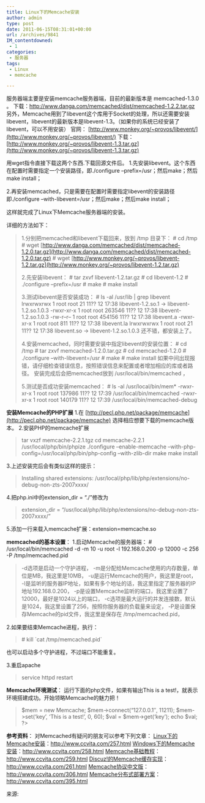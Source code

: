 ```yaml
---
title: Linux下的Memcache安装
author: admin
type: post
date: 2011-06-15T08:31:01+00:00
url: /archives/9841
IM_contentdowned:
 - 1
categories:
 - 服务器
tags:
 - Linux
 - memcache

---
```

服务器端主要是安装memcache服务器端，目前的最新版本是 memcached-1.3.0 。
下载：http://www.danga.com/memcached/dist/memcached-1.2.2.tar.gz
另外，Memcache用到了libevent这个库用于Socket的处理，所以还需要安装libevent，libevent的最新版本是libevent-1.3。（如果你的系统已经安装了libevent，可以不用安装）
官网： [http://www.monkey.org/~provos/libevent/](http://www.monkey.org/~provos/libevent/)
下载： [http://www.monkey.org/~provos/libevent-1.3.tar.gz](http://www.monkey.org/~provos/libevent-1.3.tar.gz)

用wget指令直接下载这两个东西.下载回源文件后。
1.先安装libevent。这个东西在配置时需要指定一个安装路径，即./configure –prefix=/usr；然后make；然后make install；

2.再安装memcached，只是需要在配置时需要指定libevent的安装路径即./configure –with-libevent=/usr；然后make；然后make install；

这样就完成了Linux下Memcache服务器端的安装。

详细的方法如下：

> 1.分别把memcached和libevent下载回来，放到 /tmp 目录下：
> \# cd /tmp
> \# wget [http://www.danga.com/memcached/dist/memcached-1.2.0.tar.gz](http://www.danga.com/memcached/dist/memcached-1.2.0.tar.gz)
> \# wget [http://www.monkey.org/~provos/libevent-1.2.tar.gz](http://www.monkey.org/~provos/libevent-1.2.tar.gz)
>
> 2.先安装libevent：
> \# tar zxvf libevent-1.2.tar.gz
> \# cd libevent-1.2
> \# ./configure –prefix=/usr
> \# make
> \# make install
>
> 3.测试libevent是否安装成功：
> \# ls -al /usr/lib | grep libevent
> lrwxrwxrwx 1 root root 21 11?? 12 17:38 libevent-1.2.so.1 -> libevent-1.2.so.1.0.3
> -rwxr-xr-x 1 root root 263546 11?? 12 17:38 libevent-1.2.so.1.0.3
> -rw-r–r– 1 root root 454156 11?? 12 17:38 libevent.a
> -rwxr-xr-x 1 root root 811 11?? 12 17:38 libevent.la
> lrwxrwxrwx 1 root root 21 11?? 12 17:38 libevent.so -> libevent-1.2.so.1.0.3
> 还不错，都安装上了。
>
> 4.安装memcached，同时需要安装中指定libevent的安装位置：
> \# cd /tmp
> \# tar zxvf memcached-1.2.0.tar.gz
> \# cd memcached-1.2.0
> \# ./configure –with-libevent=/usr
> \# make
> \# make install
> 如果中间出现报错，请仔细检查错误信息，按照错误信息来配置或者增加相应的库或者路径。
> 安装完成后会把memcached放到 /usr/local/bin/memcached ，
>
> 5.测试是否成功安装memcached：
> \# ls -al /usr/local/bin/mem*
> -rwxr-xr-x 1 root root 137986 11?? 12 17:39 /usr/local/bin/memcached
> -rwxr-xr-x 1 root root 140179 11?? 12 17:39 /usr/local/bin/memcached-debug

**安装Memcache的PHP扩展**
1.在 [http://pecl.php.net/package/memcache](http://pecl.php.net/package/memcache) 选择相应想要下载的memcache版本。
2.安装PHP的memcache扩展

> tar vxzf memcache-2.2.1.tgz
> cd memcache-2.2.1
> /usr/local/php/bin/phpize
> ./configure –enable-memcache –with-php-config=/usr/local/php/bin/php-config –with-zlib-dir
> make
> make install

3.上述安装完后会有类似这样的提示：

> Installing shared extensions: /usr/local/php/lib/php/extensions/no-debug-non-zts-2007xxxx/

4.把php.ini中的extension_dir = “./”修改为

> extension_dir = “/usr/local/php/lib/php/extensions/no-debug-non-zts-2007xxxx/”

5.添加一行来载入memcache扩展：extension=memcache.so

**memcached的基本设置**：
1.启动Memcache的服务器端：
\# /usr/local/bin/memcached -d -m 10 -u root -l 192.168.0.200 -p 12000 -c 256 -P /tmp/memcached.pid

> -d选项是启动一个守护进程，
> -m是分配给Memcache使用的内存数量，单位是MB，我这里是10MB，
> -u是运行Memcache的用户，我这里是root，
> -l是监听的服务器IP地址，如果有多个地址的话，我这里指定了服务器的IP地址192.168.0.200，
> -p是设置Memcache监听的端口，我这里设置了12000，最好是1024以上的端口，
> -c选项是最大运行的并发连接数，默认是1024，我这里设置了256，按照你服务器的负载量来设定，
> -P是设置保存Memcache的pid文件，我这里是保存在 /tmp/memcached.pid，

2.如果要结束Memcache进程，执行：

> \# kill \`cat /tmp/memcached.pid\`

也可以启动多个守护进程，不过端口不能重复。

3.重启apache

> service httpd restart

**Memcache环境测试**：
运行下面的php文件，如果有输出This is a test!，就表示环境搭建成功。开始领略Memcache的魅力把！

>  $mem = new Memcache;
> $mem->connect(“127.0.0.1″, 11211);
> $mem->set(‘key’, ‘This is a test!’, 0, 60);
> $val = $mem->get(‘key’);
> echo $val;
> ?>

**参考资料**：
对Memcached有疑问的朋友可以参考下列文章：
[Linux下的Memcache安装][1]：http://www.ccvita.com/257.html
[Windows下的Memcache安装][2]：http://www.ccvita.com/258.html
[Memcache基础教程][3]：http://www.ccvita.com/259.html
[Discuz!的Memcache缓存实现][4]：http://www.ccvita.com/261.html
[Memcache协议中文版][5]：http://www.ccvita.com/306.html
[Memcache分布式部署方案][6]：http://www.ccvita.com/395.html

来源:

 [1]: http://www.ccvita.com/257.html
 [2]: http://www.ccvita.com/258.html
 [3]: http://www.ccvita.com/259.html
 [4]: http://www.ccvita.com/261.html
 [5]: http://www.ccvita.com/306.html
 [6]: http://www.ccvita.com/395.html